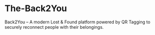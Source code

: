 # The-Back2You
Back2You – A modern Lost &amp; Found platform powered by QR Tagging to securely reconnect people with their belongings.
